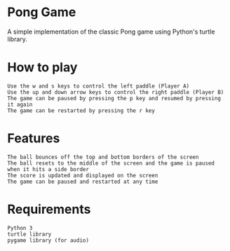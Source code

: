 # Pong Game

A simple implementation of the classic Pong game using Python's turtle library.
# How to play

    Use the w and s keys to control the left paddle (Player A)
    Use the up and down arrow keys to control the right paddle (Player B)
    The game can be paused by pressing the p key and resumed by pressing it again
    The game can be restarted by pressing the r key

# Features

    The ball bounces off the top and bottom borders of the screen
    The ball resets to the middle of the screen and the game is paused when it hits a side border
    The score is updated and displayed on the screen
    The game can be paused and restarted at any time

# Requirements

    Python 3
    turtle library
    pygame library (for audio)
